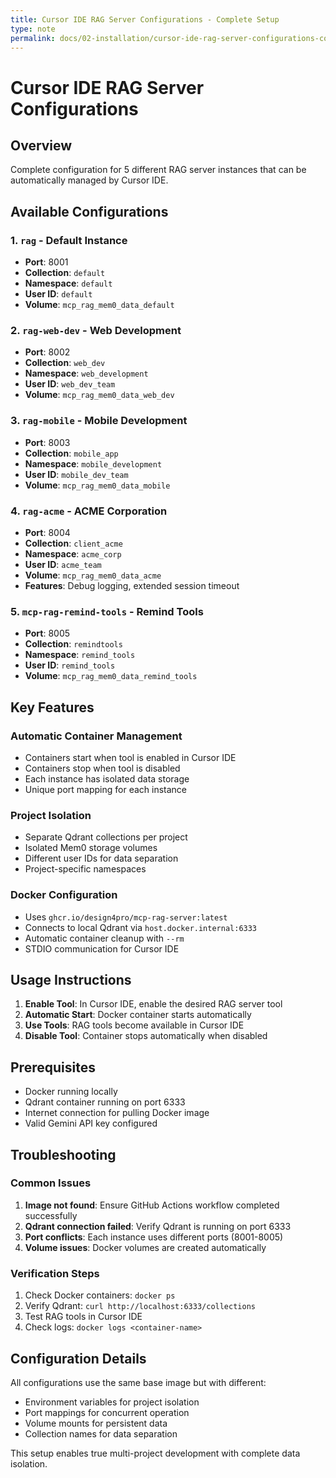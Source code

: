 ```yaml
---
title: Cursor IDE RAG Server Configurations - Complete Setup
type: note
permalink: docs/02-installation/cursor-ide-rag-server-configurations-complete-setup
---
```


# Cursor IDE RAG Server Configurations

## Overview
Complete configuration for 5 different RAG server instances that can be automatically managed by Cursor IDE.

## Available Configurations

### 1. `rag` - Default Instance
- **Port**: 8001
- **Collection**: `default`
- **Namespace**: `default`
- **User ID**: `default`
- **Volume**: `mcp_rag_mem0_data_default`

### 2. `rag-web-dev` - Web Development
- **Port**: 8002
- **Collection**: `web_dev`
- **Namespace**: `web_development`
- **User ID**: `web_dev_team`
- **Volume**: `mcp_rag_mem0_data_web_dev`

### 3. `rag-mobile` - Mobile Development
- **Port**: 8003
- **Collection**: `mobile_app`
- **Namespace**: `mobile_development`
- **User ID**: `mobile_dev_team`
- **Volume**: `mcp_rag_mem0_data_mobile`

### 4. `rag-acme` - ACME Corporation
- **Port**: 8004
- **Collection**: `client_acme`
- **Namespace**: `acme_corp`
- **User ID**: `acme_team`
- **Volume**: `mcp_rag_mem0_data_acme`
- **Features**: Debug logging, extended session timeout

### 5. `mcp-rag-remind-tools` - Remind Tools
- **Port**: 8005
- **Collection**: `remindtools`
- **Namespace**: `remind_tools`
- **User ID**: `remind_tools`
- **Volume**: `mcp_rag_mem0_data_remind_tools`

## Key Features

### Automatic Container Management
- Containers start when tool is enabled in Cursor IDE
- Containers stop when tool is disabled
- Each instance has isolated data storage
- Unique port mapping for each instance

### Project Isolation
- Separate Qdrant collections per project
- Isolated Mem0 storage volumes
- Different user IDs for data separation
- Project-specific namespaces

### Docker Configuration
- Uses `ghcr.io/design4pro/mcp-rag-server:latest`
- Connects to local Qdrant via `host.docker.internal:6333`
- Automatic container cleanup with `--rm`
- STDIO communication for Cursor IDE

## Usage Instructions

1. **Enable Tool**: In Cursor IDE, enable the desired RAG server tool
2. **Automatic Start**: Docker container starts automatically
3. **Use Tools**: RAG tools become available in Cursor IDE
4. **Disable Tool**: Container stops automatically when disabled

## Prerequisites

- Docker running locally
- Qdrant container running on port 6333
- Internet connection for pulling Docker image
- Valid Gemini API key configured

## Troubleshooting

### Common Issues
1. **Image not found**: Ensure GitHub Actions workflow completed successfully
2. **Qdrant connection failed**: Verify Qdrant is running on port 6333
3. **Port conflicts**: Each instance uses different ports (8001-8005)
4. **Volume issues**: Docker volumes are created automatically

### Verification Steps
1. Check Docker containers: `docker ps`
2. Verify Qdrant: `curl http://localhost:6333/collections`
3. Test RAG tools in Cursor IDE
4. Check logs: `docker logs <container-name>`

## Configuration Details

All configurations use the same base image but with different:
- Environment variables for project isolation
- Port mappings for concurrent operation
- Volume mounts for persistent data
- Collection names for data separation

This setup enables true multi-project development with complete data isolation.
